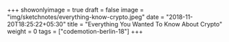 +++
showonlyimage = true
draft = false
image = "img/sketchnotes/everything-know-crypto.jpeg"
date = "2018-11-20T18:25:22+05:30"
title = "Everything You Wanted To Know About Crypto"
weight = 0
tags = ["codemotion-berlin-18"]
+++


